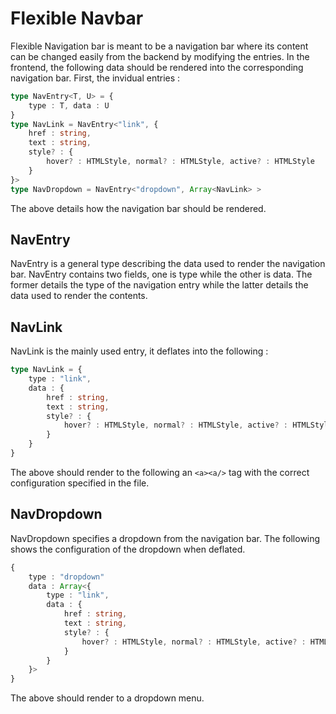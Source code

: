 # Flexible Navbar
Flexible Navigation bar is meant to be a navigation bar where its content can be changed easily from the backend by modifying the entries. In the frontend, the following data should be rendered into the corresponding navigation bar. First, the invidual entries :
```typescript
type NavEntry<T, U> = {
    type : T, data : U
}
type NavLink = NavEntry<"link", {
    href : string,
    text : string,
    style? : {
        hover? : HTMLStyle, normal? : HTMLStyle, active? : HTMLStyle
    }
}>
type NavDropdown = NavEntry<"dropdown", Array<NavLink> >
```
The above details how the navigation bar should be rendered.
## NavEntry
NavEntry is a general type describing the data used to render the navigation bar. NavEntry contains two fields, one is type while the other is data. The former details the type of the navigation entry while the latter details the data used to render the contents.

## NavLink
NavLink is the mainly used entry, it deflates into the following :
```typescript
type NavLink = {
    type : "link",
    data : {
        href : string,
        text : string,
        style? : {
            hover? : HTMLStyle, normal? : HTMLStyle, active? : HTMLStyle
        }
    }
}
```
The above should render to the following an `<a><a/>` tag with the correct configuration specified in the file.

## NavDropdown
NavDropdown specifies a dropdown from the navigation bar. The following shows the configuration of the dropdown when deflated.
```typescript
{
    type : "dropdown"
    data : Array<{
        type : "link",
        data : {
            href : string,
            text : string,
            style? : {
                hover? : HTMLStyle, normal? : HTMLStyle, active? : HTMLStyle
            }
        }
    }>
}
```
The above should render to a dropdown menu.
